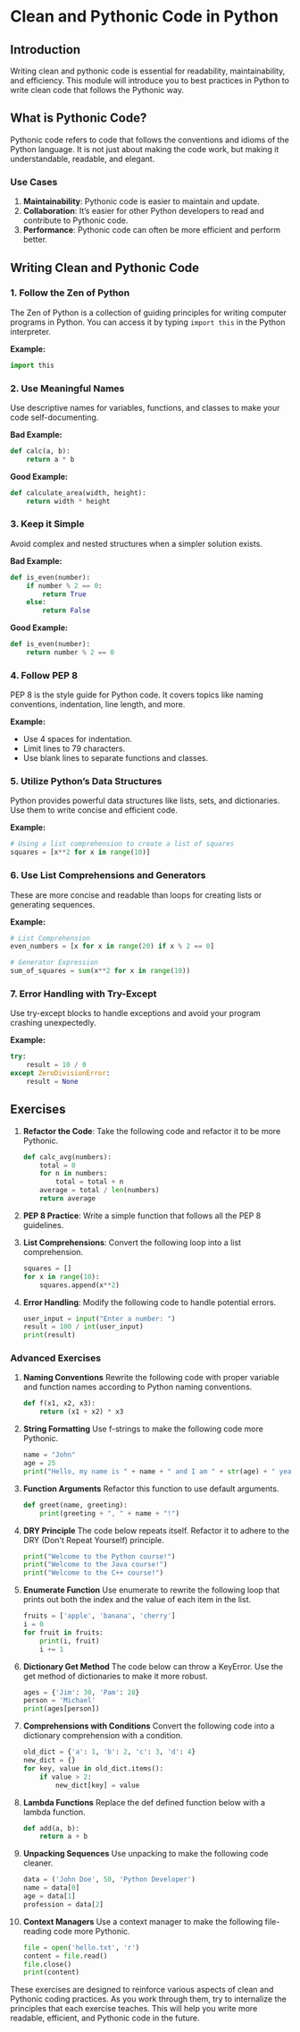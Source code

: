 # Clean and Pythonic Code in Python

## Introduction

Writing clean and pythonic code is essential for readability, maintainability, and efficiency. This module will introduce you to best practices in Python to write clean code that follows the Pythonic way.

## What is Pythonic Code?

Pythonic code refers to code that follows the conventions and idioms of the Python language. It is not just about making the code work, but making it understandable, readable, and elegant.

### Use Cases

1. **Maintainability**: Pythonic code is easier to maintain and update.
2. **Collaboration**: It’s easier for other Python developers to read and contribute to Pythonic code.
3. **Performance**: Pythonic code can often be more efficient and perform better.

## Writing Clean and Pythonic Code

### 1. Follow the Zen of Python

The Zen of Python is a collection of guiding principles for writing computer programs in Python. You can access it by typing `import this` in the Python interpreter.

**Example:**
```python
import this
```

### 2. Use Meaningful Names

Use descriptive names for variables, functions, and classes to make your code self-documenting.

**Bad Example:**
```python
def calc(a, b):
    return a * b
```

**Good Example:**
```python
def calculate_area(width, height):
    return width * height
```

### 3. Keep it Simple

Avoid complex and nested structures when a simpler solution exists.

**Bad Example:**
```python
def is_even(number):
    if number % 2 == 0:
        return True
    else:
        return False
```

**Good Example:**
```python
def is_even(number):
    return number % 2 == 0
```

### 4. Follow PEP 8

PEP 8 is the style guide for Python code. It covers topics like naming conventions, indentation, line length, and more.

**Example:**
- Use 4 spaces for indentation.
- Limit lines to 79 characters.
- Use blank lines to separate functions and classes.

### 5. Utilize Python’s Data Structures

Python provides powerful data structures like lists, sets, and dictionaries. Use them to write concise and efficient code.

**Example:**
```python
# Using a list comprehension to create a list of squares
squares = [x**2 for x in range(10)]
```

### 6. Use List Comprehensions and Generators

These are more concise and readable than loops for creating lists or generating sequences.

**Example:**
```python
# List Comprehension
even_numbers = [x for x in range(20) if x % 2 == 0]

# Generator Expression
sum_of_squares = sum(x**2 for x in range(10))
```

### 7. Error Handling with Try-Except

Use try-except blocks to handle exceptions and avoid your program crashing unexpectedly.

**Example:**
```python
try:
    result = 10 / 0
except ZeroDivisionError:
    result = None
```

## Exercises

1. **Refactor the Code**: Take the following code and refactor it to be more Pythonic.
    ```python
    def calc_avg(numbers):
        total = 0
        for n in numbers:
            total = total + n
        average = total / len(numbers)
        return average
    ```

2. **PEP 8 Practice**: Write a simple function that follows all the PEP 8 guidelines.

3. **List Comprehensions**: Convert the following loop into a list comprehension.
    ```python
    squares = []
    for x in range(10):
        squares.append(x**2)
    ```

4. **Error Handling**: Modify the following code to handle potential errors.
    ```python
    user_input = input("Enter a number: ")
    result = 100 / int(user_input)
    print(result)
    ```

### Advanced Exercises

1. **Naming Conventions**
Rewrite the following code with proper variable and function names according to Python naming conventions.

    ```python
    def f(x1, x2, x3):
        return (x1 + x2) * x3
    ```

2. **String Formatting**
Use f-strings to make the following code more Pythonic.

    ```python
    name = "John"
    age = 25
    print("Hello, my name is " + name + " and I am " + str(age) + " years old.")
    ```

3. **Function Arguments**
Refactor this function to use default arguments.

    ```python
    def greet(name, greeting):
        print(greeting + ", " + name + "!")
    ```

4. **DRY Principle**
The code below repeats itself. Refactor it to adhere to the DRY (Don't Repeat Yourself) principle.

    ```python
    print("Welcome to the Python course!")
    print("Welcome to the Java course!")
    print("Welcome to the C++ course!")
    ```

5. **Enumerate Function**
Use enumerate to rewrite the following loop that prints out both the index and the value of each item in the list.

    ```python
    fruits = ['apple', 'banana', 'cherry']
    i = 0
    for fruit in fruits:
        print(i, fruit)
        i += 1
    ```

6. **Dictionary Get Method**
The code below can throw a KeyError. Use the get method of dictionaries to make it more robust.

    ```python
    ages = {'Jim': 30, 'Pam': 28}
    person = 'Michael'
    print(ages[person])
    ```

7. **Comprehensions with Conditions**
Convert the following code into a dictionary comprehension with a condition.

    ```python
    old_dict = {'a': 1, 'b': 2, 'c': 3, 'd': 4}
    new_dict = {}
    for key, value in old_dict.items():
        if value > 2:
            new_dict[key] = value
    ```

8. **Lambda Functions**
Replace the def defined function below with a lambda function.

    ```python
    def add(a, b):
        return a + b
    ```

9. **Unpacking Sequences**
Use unpacking to make the following code cleaner.

    ```python
    data = ('John Doe', 50, 'Python Developer')
    name = data[0]
    age = data[1]
    profession = data[2]
    ```

10. **Context Managers**
Use a context manager to make the following file-reading code more Pythonic.

    ```python
    file = open('hello.txt', 'r')
    content = file.read()
    file.close()
    print(content)
    ```

These exercises are designed to reinforce various aspects of clean and Pythonic coding practices. As you work through them, try to internalize the principles that each exercise teaches. This will help you write more readable, efficient, and Pythonic code in the future.